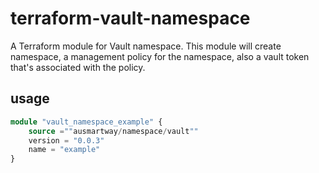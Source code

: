 # terraform-vault-namespace
A Terraform module for Vault namespace. This module will create namespace, a management policy for the namespace, also a vault token that's associated with the policy.

## usage
```terraform
module "vault_namespace_example" {
    source =""ausmartway/namespace/vault""
    version = "0.0.3"
    name = "example"
} 
```

